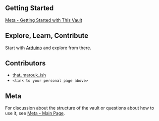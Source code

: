 ## Getting Started
[Meta - Getting Started with This Vault](Meta%20-%20Getting%20Started%20with%20This%20Vault.md)

## Explore, Learn, Contribute
Start with [Arduino](Arduino.md) and explore from there. 

## Contributors
- [that_marouk_ish](Personal%20Folders/that_marouk_ish/that_marouk_ish.md)
- `<link to your personal page above>`

## Meta
For discussion about the structure of the vault or questions about how to use it, see  [Meta - Main Page](Meta%20-%20Main%20Page.md).